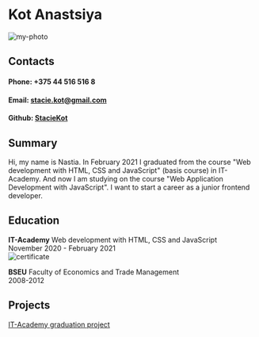 # Kot Anastsiya 
![my-photo](https://user-images.githubusercontent.com/76011979/108890583-cfa92f80-761e-11eb-83f2-5b82ce488251.jpg)

## Contacts

#### Phone: +375 44 516 516 8
#### Email: stacie.kot@gmail.com
#### Github: [StacieKot](https://github.com/StacieKot)

## Summary

Hi, my name is Nastia. In February 2021 I graduated from the course "Web development with HTML, CSS and JavaScript" (basis course) in IT-Academy. And now I am studying on the course "Web Application Development with JavaScript". I want to start a career as a junior frontend developer.


## Education  

**IT-Academy** Web development with HTML, CSS and JavaScript  
November 2020 - February 2021  
![certificate](https://user-images.githubusercontent.com/76011979/108890655-e51e5980-761e-11eb-9fb8-27c9a79493c6.jpg)

**BSEU** Faculty of Economics and Trade Management  
2008-2012


## Projects

[IT-Academy graduation project](https://staciekot.github.io/Ecoshop/)


